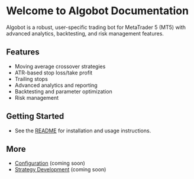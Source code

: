 # Welcome to Algobot Documentation

Algobot is a robust, user-specific trading bot for MetaTrader 5 (MT5) with advanced analytics, backtesting, and risk management features.

## Features
- Moving average crossover strategies
- ATR-based stop loss/take profit
- Trailing stops
- Advanced analytics and reporting
- Backtesting and parameter optimization
- Risk management

## Getting Started
- See the [README](../README.md) for installation and usage instructions.

## More
- [Configuration](config.md) (coming soon)
- [Strategy Development](strategy.md) (coming soon) 